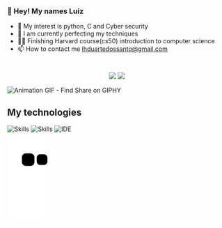 ### 👋 Hey! My names Luiz
- 👀 My interest is python, C and Cyber security
- 🌱 I am currently perfecting my techniques
- 🧑‍💻 Finishing Harvard course(cs50) introduction to computer science
- 📫 How to contact me lhduartedossanto@gmail.com
#
<div align="center">

<img height="170em" src="https://github-readme-stats.vercel.app/api?username=Cen-Devv&show_icons=true&theme=aura&count_private=false"/>
<img height="170em" src="https://github-readme-stats.vercel.app/api/top-langs/?username=Cen-devv&layout=compact&langs_count=7&theme=aura"/>

  
</div>

![Animation GIF - Find   Share on GIPHY](https://user-images.githubusercontent.com/99365013/220799333-328f0002-a50a-4cf9-b01c-8105b9b794fc.gif)
      
## My technologies

![Skills](https://img.shields.io/badge/Python-14354C?style=for-the-badge&logo=python&logoColor=white)
![Skills](https://img.shields.io/badge/C-00599C?style=for-the-badge&logo=c&logoColor=white)
![IDE](https://img.shields.io/badge/Visual_Studio_Code-0078D4?style=for-the-badge&logo=visual%20studio%20code&logoColor=white)

![Snake animation](https://github.com/Cen-Devv/Cen-Devv/blob/output/github-contribution-grid-snake.svg) 

